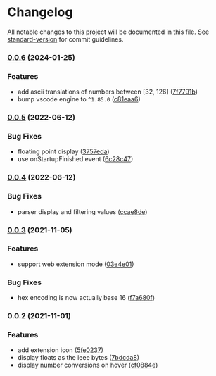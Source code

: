 # Changelog

All notable changes to this project will be documented in this file. See [standard-version](https://github.com/conventional-changelog/standard-version) for commit guidelines.

### [0.0.6](https://github.com/nbbeeken/numeric/compare/v0.0.5...v0.0.6) (2024-01-25)


### Features

* add ascii translations of numbers between [32, 126] ([7f7791b](https://github.com/nbbeeken/numeric/commit/7f7791b9cb97675cb80da2f0346420ee8d1986cf))
* bump vscode engine to `^1.85.0` ([c81eaa6](https://github.com/nbbeeken/numeric/commit/c81eaa6476bc27080de484efa710b5f8ab5fa3e3))

### [0.0.5](https://github.com/nbbeeken/numeric/compare/v0.0.4...v0.0.5) (2022-06-12)


### Bug Fixes

* floating point display ([3757eda](https://github.com/nbbeeken/numeric/commit/3757eda524b02b763f2a561f6fed19630cb94f1c))
* use onStartupFinished event ([6c28c47](https://github.com/nbbeeken/numeric/commit/6c28c47555ed525600d9665c26b1e97059bc6e9e))

### [0.0.4](https://github.com/nbbeeken/numeric/compare/v0.0.3...v0.0.4) (2022-06-12)


### Bug Fixes

* parser display and filtering values ([ccae8de](https://github.com/nbbeeken/numeric/commit/ccae8de81679e5f672b98bf775225dfedf0475a8))

### [0.0.3](https://github.com/nbbeeken/numeric/compare/v0.0.2...v0.0.3) (2021-11-05)


### Features

* support web extension mode ([03e4e01](https://github.com/nbbeeken/numeric/commit/03e4e013f64a753bd0874ab4fe0ad8575f0ecd3a))


### Bug Fixes

* hex encoding is now actually base 16 ([f7a680f](https://github.com/nbbeeken/numeric/commit/f7a680f61023000f6427d8c36a37dd18025943fa))

### 0.0.2 (2021-11-01)


### Features

* add extension icon ([5fe0237](https://github.com/nbbeeken/numeric/commit/5fe0237384006190d63a2bc9fe01f0b1ed61c109))
* display floats as the ieee bytes ([7bdcda8](https://github.com/nbbeeken/numeric/commit/7bdcda8bb013df4034189fa1f6a0abcd0e05f555))
* display number conversions on hover ([cf0884e](https://github.com/nbbeeken/numeric/commit/cf0884e09ddc4b8842c317c6c7ce8dc23afc7ff4))
